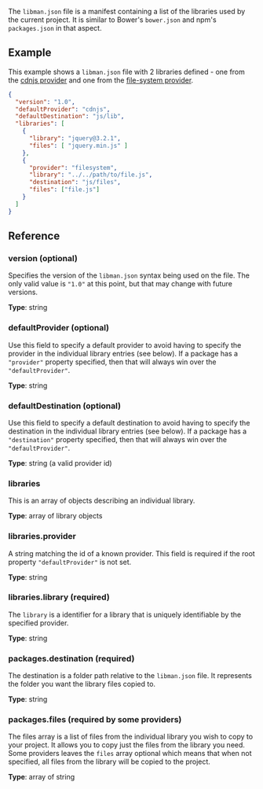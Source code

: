 The `libman.json` file is a manifest containing a list of the libraries used by the current project. It is similar to Bower's `bower.json` and npm's `packages.json` in that aspect.

## Example
This example shows a `libman.json` file with 2 libraries defined - one from the [cdnjs provider](cdnjs-provider) and one from the [file-system provider](file-system-provider).

```json
{
  "version": "1.0",
  "defaultProvider": "cdnjs",
  "defaultDestination": "js/lib",
  "libraries": [
    {
      "library": "jquery@3.2.1",
      "files": [ "jquery.min.js" ]
    },
    {
      "provider": "filesystem",
      "library": "../../path/to/file.js",
      "destination": "js/files",
      "files": ["file.js"]
    }
  ]
}
```

## Reference

### version (optional)
Specifies the version of the `libman.json` syntax being used on the file. The only valid value is `"1.0"` at this point, but that may change with future versions.

**Type**: string

### defaultProvider (optional)
Use this field to specify a default provider to avoid having to specify the provider in the individual library entries (see below). If a package has a `"provider"` property specified, then that will always win over the `"defaultProvider"`.

**Type**: string

### defaultDestination (optional)
Use this field to specify a default destination to avoid having to specify the destination in the individual library entries (see below). If a package has a `"destination"` property specified, then that will always win over the `"defaultProvider"`.


**Type**: string (a valid provider id)

### libraries
This is an array of objects describing an individual library.

**Type**: array of library objects

### libraries.provider
A string matching the id of a known provider. This field is required if the root property `"defaultProvider"` is not set.

**Type**: string

### libraries.library (required)
The `library` is a identifier for a library that is uniquely identifiable by the specified provider.

**Type**: string

### packages.destination (required)
The destination is a folder path relative to the `libman.json` file. It represents the folder you want the library files copied to.

**Type**: string

### packages.files (required by some providers)
The files array is a list of files from the individual library you wish to copy to your project. It allows you to copy just the files from the library you need. Some providers leaves the `files` array optional which means that when not specified, all files from the library will be copied to the project.

**Type**: array of string